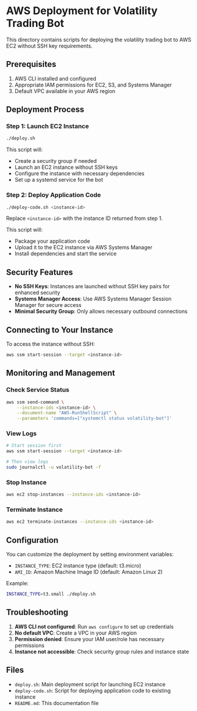 # AWS Deployment for Volatility Trading Bot

This directory contains scripts for deploying the volatility trading bot to AWS EC2 without SSH key requirements.

## Prerequisites

1. AWS CLI installed and configured
2. Appropriate IAM permissions for EC2, S3, and Systems Manager
3. Default VPC available in your AWS region

## Deployment Process

### Step 1: Launch EC2 Instance

```bash
./deploy.sh
```

This script will:
- Create a security group if needed
- Launch an EC2 instance without SSH keys
- Configure the instance with necessary dependencies
- Set up a systemd service for the bot

### Step 2: Deploy Application Code

```bash
./deploy-code.sh <instance-id>
```

Replace `<instance-id>` with the instance ID returned from step 1.

This script will:
- Package your application code
- Upload it to the EC2 instance via AWS Systems Manager
- Install dependencies and start the service

## Security Features

- **No SSH Keys**: Instances are launched without SSH key pairs for enhanced security
- **Systems Manager Access**: Use AWS Systems Manager Session Manager for secure access
- **Minimal Security Group**: Only allows necessary outbound connections

## Connecting to Your Instance

To access the instance without SSH:

```bash
aws ssm start-session --target <instance-id>
```

## Monitoring and Management

### Check Service Status
```bash
aws ssm send-command \
    --instance-ids <instance-id> \
    --document-name "AWS-RunShellScript" \
    --parameters 'commands=["systemctl status volatility-bot"]'
```

### View Logs
```bash
# Start session first
aws ssm start-session --target <instance-id>

# Then view logs
sudo journalctl -u volatility-bot -f
```

### Stop Instance
```bash
aws ec2 stop-instances --instance-ids <instance-id>
```

### Terminate Instance
```bash
aws ec2 terminate-instances --instance-ids <instance-id>
```

## Configuration

You can customize the deployment by setting environment variables:

- `INSTANCE_TYPE`: EC2 instance type (default: t3.micro)
- `AMI_ID`: Amazon Machine Image ID (default: Amazon Linux 2)

Example:
```bash
INSTANCE_TYPE=t3.small ./deploy.sh
```

## Troubleshooting

1. **AWS CLI not configured**: Run `aws configure` to set up credentials
2. **No default VPC**: Create a VPC in your AWS region
3. **Permission denied**: Ensure your IAM user/role has necessary permissions
4. **Instance not accessible**: Check security group rules and instance state

## Files

- `deploy.sh`: Main deployment script for launching EC2 instance
- `deploy-code.sh`: Script for deploying application code to existing instance
- `README.md`: This documentation file
